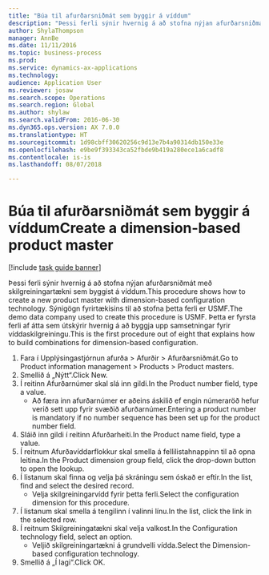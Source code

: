 ```yaml
--- 
title: "Búa til afurðarsniðmát sem byggir á víddum"
description: "Þessi ferli sýnir hvernig á að stofna nýjan afurðarsniðmát með skilgreiningartækni sem byggist á víddum."
author: ShylaThompson
manager: AnnBe
ms.date: 11/11/2016
ms.topic: business-process
ms.prod: 
ms.service: dynamics-ax-applications
ms.technology: 
audience: Application User
ms.reviewer: josaw
ms.search.scope: Operations
ms.search.region: Global
ms.author: shylaw
ms.search.validFrom: 2016-06-30
ms.dyn365.ops.version: AX 7.0.0
ms.translationtype: HT
ms.sourcegitcommit: 1d98cbff30620256c9d13e7b4a90314db150e33e
ms.openlocfilehash: e9be9f393343ca52fbde9b419a280ece1a6cadf8
ms.contentlocale: is-is
ms.lasthandoff: 08/07/2018

---
```

# <a name="create-a-dimension-based-product-master"></a><span data-ttu-id="16d76-103">Búa til afurðarsniðmát sem byggir á víddum</span><span class="sxs-lookup"><span data-stu-id="16d76-103">Create a dimension-based product master</span></span>

[!include [task guide banner](../../includes/task-guide-banner.md)]

<span data-ttu-id="16d76-104">Þessi ferli sýnir hvernig á að stofna nýjan afurðarsniðmát með skilgreiningartækni sem byggist á víddum.</span><span class="sxs-lookup"><span data-stu-id="16d76-104">This procedure shows how to create a new product master with dimension-based configuration technology.</span></span> <span data-ttu-id="16d76-105">Sýnigögn fyrirtækisins til að stofna þetta ferli er USMF.</span><span class="sxs-lookup"><span data-stu-id="16d76-105">The demo data company used to create this procedure is USMF.</span></span> <span data-ttu-id="16d76-106">Þetta er fyrsta ferli af átta sem útskýrir hvernig á að byggja upp samsetningar fyrir víddaskilgreiningu.</span><span class="sxs-lookup"><span data-stu-id="16d76-106">This is the first procedure out of eight that explains how to build combinations for dimension-based configuration.</span></span>

1. <span data-ttu-id="16d76-107">Fara í Upplýsingastjórnun afurða > Afurðir > Afurðarsniðmát.</span><span class="sxs-lookup"><span data-stu-id="16d76-107">Go to Product information management > Products > Product masters.</span></span>
2. <span data-ttu-id="16d76-108">Smellið á „Nýtt“.</span><span class="sxs-lookup"><span data-stu-id="16d76-108">Click New.</span></span>
3. <span data-ttu-id="16d76-109">Í reitinn Afurðarnúmer skal slá inn gildi.</span><span class="sxs-lookup"><span data-stu-id="16d76-109">In the Product number field, type a value.</span></span>
    * <span data-ttu-id="16d76-110">Að færa inn afurðarnúmer er aðeins áskilið ef engin númeraröð hefur verið sett upp fyrir svæðið afurðarnúmer.</span><span class="sxs-lookup"><span data-stu-id="16d76-110">Entering a product number is mandatory if no number sequence has been set up for the product number field.</span></span>  
4. <span data-ttu-id="16d76-111">Sláið inn gildi í reitinn Afurðarheiti.</span><span class="sxs-lookup"><span data-stu-id="16d76-111">In the Product name field, type a value.</span></span>
5. <span data-ttu-id="16d76-112">Í reitnum Afurðavíddarflokkur skal smella á fellilistahnappinn til að opna leitina.</span><span class="sxs-lookup"><span data-stu-id="16d76-112">In the Product dimension group field, click the drop-down button to open the lookup.</span></span>
6. <span data-ttu-id="16d76-113">Í listanum skal finna og velja þá skráningu sem óskað er eftir.</span><span class="sxs-lookup"><span data-stu-id="16d76-113">In the list, find and select the desired record.</span></span>
    * <span data-ttu-id="16d76-114">Velja skilgreiningarvídd fyrir þetta ferli.</span><span class="sxs-lookup"><span data-stu-id="16d76-114">Select the configuration dimension for this procedure.</span></span>  
7. <span data-ttu-id="16d76-115">Í listanum skal smella á tengilinn í valinni línu.</span><span class="sxs-lookup"><span data-stu-id="16d76-115">In the list, click the link in the selected row.</span></span>
8. <span data-ttu-id="16d76-116">Í reitnum Skilgreiningatækni skal velja valkost.</span><span class="sxs-lookup"><span data-stu-id="16d76-116">In the Configuration technology field, select an option.</span></span>
    * <span data-ttu-id="16d76-117">Veljið skilgreiningartækni á grundvelli vídda.</span><span class="sxs-lookup"><span data-stu-id="16d76-117">Select the Dimension-based configuration technology.</span></span>  
9. <span data-ttu-id="16d76-118">Smellið á „Í lagi“.</span><span class="sxs-lookup"><span data-stu-id="16d76-118">Click OK.</span></span>


